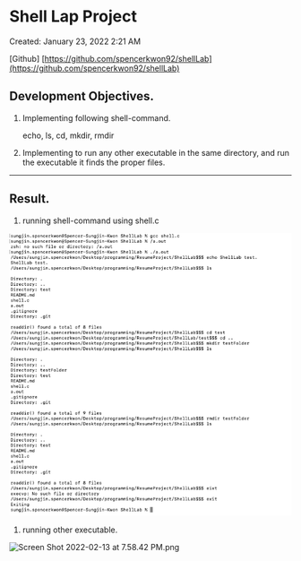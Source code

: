 # Shell Lap Project

Created: January 23, 2022 2:21 AM

[Github] [https://github.com/spencerkwon92/shellLab](https://github.com/spencerkwon92/shellLab)

## Development Objectives.

1. Implementing following shell-command.

   echo, ls, cd, mkdir, rmdir

2. Implementing to run any other executable in the same directory, and run the executable it finds the proper files.

---

## Result.

1. running shell-command using shell.c

![Screen Shot 2022-02-13 at 7.40.44 PM.png](images/Screen_Shot_2022-02-13_at_7.40.44_PM.png)

1. running other executable.

![Screen Shot 2022-02-13 at 7.58.42 PM.png](ShellLab/images/Screen_Shot_2022-02-13_at_7.58.42_PM.png)
